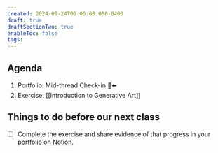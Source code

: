 ```yaml
---
created: 2024-09-24T00:00:00.000-0400
draft: true
draftSectionTwo: true
enableToc: false
tags:
---
```

## Agenda
1. Portfolio: Mid-thread Check-in 🫥⬅️
2. Exercise: [[Introduction to Generative Art]]
## Things to do before our next class
- [ ] Complete the exercise and share evidence of that progress in your portfolio [on Notion](https://notion.so).